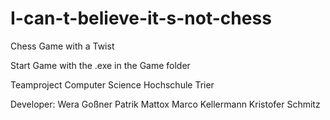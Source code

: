 # I-can-t-believe-it-s-not-chess
Chess Game with a Twist

Start Game with the .exe in the Game folder

Teamproject Computer Science Hochschule Trier

Developer:
Wera Goßner
Patrik Mattox
Marco Kellermann
Kristofer Schmitz
